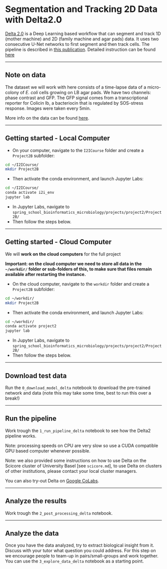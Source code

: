 # Segmentation and Tracking 2D Data with Delta2.0

[Delta 2.0](https://gitlab.com/dunloplab/delta) is a Deep Learning based workflow that can segment and track 1D (mother machine) and 2D (family machine and agar pads) data. It uses two consecutive U-Net networks to first segment and then track cells. The pipeline is described in [this publication](https://doi.org/10.1371/journal.pcbi.1009797). Detailed instruction can be found [here](https://delta.readthedocs.io/en/latest/index.html)

---

## Note on data

The dataset we will work with here consists of a time-lapse data of a micro-colony of *E. coli* cells growing on LB agar pads. We have two channels: phase contrast and GFP. The GFP signal comes from a transcriptional reporter for Colicin Ib, a bacteriocin that is regulated by SOS-stress response. Images were taken every 5min.

More info on the data can be found [here](https://doi.org/10.1016/j.cels.2018.03.009).

---

## Getting started - Local Computer

- On your computer, navigate to the `I2ICourse` folder and create a `Project2B` subfolder:

```bash
cd ~/I2ICourse/
mkdir Project2B
```

- Then activate the conda environment, and launch Jupyter Labs:  

```bash
cd ~/I2ICourse/
conda activate i2i_env
jupyter lab
```

- In Jupyter Labs, navigate to `spring_school_bioinformatics_microbiology/projects/project2/Project2B/`
- Then follow the steps below.

---

## Getting started - Cloud Computer

We will **work on the cloud computers** for the full project

**Important: on the cloud computer we need to store all data in the `~/workdir/` folder or sub-folders of this, to make sure that files remain available after restarting the instance.**

- On the cloud computer, navigate to the `workdir` folder and create a `Project2B` subfolder:

```bash
cd ~/workdir/
mkdir Project2B
```

- Then activate the conda environment, and launch Jupyter Labs:  

```bash
cd ~/workdir/
conda activate project2
jupyter lab
```

- In Jupyter Labs, navigate to `spring_school_bioinformatics_microbiology/projects/project2/Project2B/`
- Then follow the steps below.

---

## Download test data

Run the `0_download_model_delta` notebook to download the pre-trained network and data (note this may take some time, best to run this over a break!)

---

## Run the pipeline

Work trough the `1_run_pipeline_delta` notebook to see how the Delta2 pipeline works.

Note: processing speeds on CPU are very slow so use a CUDA compatible GPU based computer whenever possible.

Note: we also provided some instructions on how to use Delta on the Scicore cluster of University Basel [see `scicore.md`], to use Delta on clusters of other institutions, please contact your local cluster managers.

You can also try-out Delta on [Google CoLabs](https://colab.research.google.com/drive/1UL9oXmcJFRBAm0BMQy_DMKg4VHYGgtxZ).

---

## Analyze the results

Work trough the `2_post_processing_delta` notebook.

---

## Analyze the data

Once you have the data analyzed, try to extract biological insight from it. Discuss with your tutor what question you could address. For this step on we encourage people to team-up in pairs/small-groups and work together. You can use the `3_explore_data_delta` notebook as a starting point.
